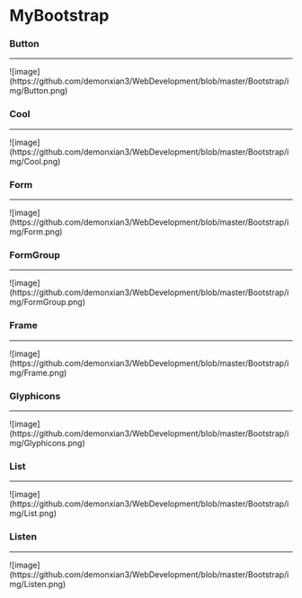 # MyBootstrap

### Button
<hr>
![image] (https://github.com/demonxian3/WebDevelopment/blob/master/Bootstrap/img/Button.png)

### Cool
<hr>
![image] (https://github.com/demonxian3/WebDevelopment/blob/master/Bootstrap/img/Cool.png)

### Form
<hr>
![image] (https://github.com/demonxian3/WebDevelopment/blob/master/Bootstrap/img/Form.png)

### FormGroup
<hr>
![image] (https://github.com/demonxian3/WebDevelopment/blob/master/Bootstrap/img/FormGroup.png)

### Frame
<hr>
![image] (https://github.com/demonxian3/WebDevelopment/blob/master/Bootstrap/img/Frame.png)

### Glyphicons
<hr>
![image] (https://github.com/demonxian3/WebDevelopment/blob/master/Bootstrap/img/Glyphicons.png)

### List
<hr>
![image] (https://github.com/demonxian3/WebDevelopment/blob/master/Bootstrap/img/List.png)

### Listen
<hr>
![image] (https://github.com/demonxian3/WebDevelopment/blob/master/Bootstrap/img/Listen.png)







